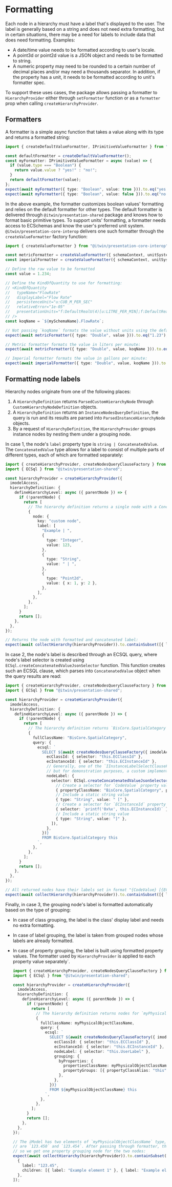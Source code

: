 # Formatting

Each node in a hierarchy must have a label that's displayed to the user. The label is generally based on a string and does not need extra formatting, but in certain situations, there may be a need for labels to include data that does need formatting. Examples:

- A date/time value needs to be formatted according to user's locale.
- A point3d or point2d value is a JSON object and needs to be formatted to string.
- A numeric property may need to be rounded to a certain number of decimal places and/or may need a thousands separator. In addition, if the property has a unit, it needs to be formatted according to unit's formatter spec.

To support these uses cases, the package allows passing a formatter to `HierarchyProvider` either through `setFormatter` function or as a `formatter` prop when calling `createHierarchyProvider`.

## Formatters

A formatter is a simple async function that takes a value along with its type and returns a formatted string:

<!-- [[include: [Presentation.Hierarchies.Formatting.BasicFormatterExample.Imports, Presentation.Hierarchies.Formatting.BasicFormatterExample], ts]] -->
<!-- BEGIN EXTRACTION -->

```ts
import { createDefaultValueFormatter, IPrimitiveValueFormatter } from "@itwin/presentation-shared";

const defaultFormatter = createDefaultValueFormatter();
const myFormatter: IPrimitiveValueFormatter = async (value) => {
  if (value.type === "Boolean") {
    return value.value ? "yes!" : "no!";
  }
  return defaultFormatter(value);
};
expect(await myFormatter({ type: "Boolean", value: true })).to.eq("yes!");
expect(await myFormatter({ type: "Boolean", value: false })).to.eq("no!");
```

<!-- END EXTRACTION -->

In the above example, the formatter customizes boolean values' formatting and relies on the default formatter for other types. The default formatter is delivered through `@itwin/presentation-shared` package and knows how to format basic primitive types. To support units' formatting, a formatter needs access to ECSchemas and know the user's preferred unit system. `@itwin/presentation-core-interop` delivers one such formatter through the `createValueFormatter` factory function:

<!-- [[include: [Presentation.Hierarchies.Formatting.CoreInteropFormatterExample.Imports, Presentation.Hierarchies.Formatting.CoreInteropFormatterExample], ts]] -->
<!-- BEGIN EXTRACTION -->

```ts
import { createValueFormatter } from "@itwin/presentation-core-interop";

const metricFormatter = createValueFormatter({ schemaContext, unitSystem: "metric" });
const imperialFormatter = createValueFormatter({ schemaContext, unitSystem: "imperial" });

// Define the raw value to be formatted
const value = 1.234;

// Define the KindOfQuantity to use for formatting:
// <KindOfQuantity
//   typeName="FlowRate"
//   displayLabel="Flow Rate"
//   persistenceUnit="u:CUB_M_PER_SEC"
//   relativeError="1e-05"
//   presentationUnits="f:DefaultRealU(4)[u:LITRE_PER_MIN];f:DefaultRealU(4)[u:GALLON_PER_MIN]"
// />
const koqName = `${mySchemaName}.FlowRate`;

// Not passing `koqName` formats the value without units using the default formatter:
expect(await metricFormatter({ type: "Double", value })).to.eq("1.23");

// Metric formatter formats the value in liters per minute:
expect(await metricFormatter({ type: "Double", value, koqName })).to.eq("74040.0 L/min");

// Imperial formatter formats the value in gallons per minute:
expect(await imperialFormatter({ type: "Double", value, koqName })).to.eq("19559.2988 gal/min");
```

<!-- END EXTRACTION -->

## Formatting node labels

Hierarchy nodes originate from one of the following places:

1. A `HierarchyDefinition` returns `ParsedCustomHierarchyNode` through `CustomHierarchyNodeDefinition` objects.
2. A `HierarchyDefinition` returns an `InstanceNodesQueryDefinition`, the query is run and its results are parsed into `ParsedInstanceHierarchyNode` objects.
3. By a request of `HierarchyDefinition`, the `HierarchyProvider` groups instance nodes by nesting them under a grouping node.

In case 1, the node's `label` property type is `string | ConcatenatedValue`. The `ConcatenatedValue` type allows for a label to consist of multiple parts of different types, each of which are formatted separately:

<!-- [[include: [Presentation.Hierarchies.Formatting.NodeLabelFormattingExamples.Imports, Presentation.Hierarchies.Formatting.CustomHierarchyNodeDefinitionLabelFormattingExample], ts]] -->
<!-- BEGIN EXTRACTION -->

```ts
import { createHierarchyProvider, createNodesQueryClauseFactory } from "@itwin/presentation-hierarchies";
import { ECSql } from "@itwin/presentation-shared";

const hierarchyProvider = createHierarchyProvider({
  imodelAccess,
  hierarchyDefinition: {
    defineHierarchyLevel: async ({ parentNode }) => {
      if (!parentNode) {
        return [
          // The hierarchy definition returns a single node with a ConcatenatedValue-based label
          {
            node: {
              key: "custom node",
              label: [
                "Example | ",
                {
                  type: "Integer",
                  value: 123,
                },
                {
                  type: "String",
                  value: " | ",
                },
                {
                  type: "Point2d",
                  value: { x: 1, y: 2 },
                },
              ],
            },
          },
        ];
      }
      return [];
    },
  },
});

// Returns the node with formatted and concatenated label:
expect(await collectHierarchy(hierarchyProvider)).to.containSubset([{ label: "Example | 123 | (1.00, 2.00)" }]);
```

<!-- END EXTRACTION -->

In case 2, the node's label is described through an ECSQL query, where node's label selector is created using `ECSql.createConcatenatedValueJsonSelector` function. This function creates such an ECSQL clause, which parses into `ConcatenatedValue` object when the query results are read:

<!-- [[include: [Presentation.Hierarchies.Formatting.NodeLabelFormattingExamples.Imports, Presentation.Hierarchies.Formatting.InstanceNodesQueryDefinitionLabelFormattingExample], ts]] -->
<!-- BEGIN EXTRACTION -->

```ts
import { createHierarchyProvider, createNodesQueryClauseFactory } from "@itwin/presentation-hierarchies";
import { ECSql } from "@itwin/presentation-shared";

const hierarchyProvider = createHierarchyProvider({
  imodelAccess,
  hierarchyDefinition: {
    defineHierarchyLevel: async ({ parentNode }) => {
      if (!parentNode) {
        return [
          // The hierarchy definition returns `BisCore.SpatialCategory` nodes
          {
            fullClassName: "BisCore.SpatialCategory",
            query: {
              ecsql: `
                SELECT ${await createNodesQueryClauseFactory({ imodelAccess }).createSelectClause({
                  ecClassId: { selector: "this.ECClassId" },
                  ecInstanceId: { selector: "this.ECInstanceId" },
                  // Generally, one of the `IInstanceLabelSelectClauseFactory` implementations, delivered with `@itwin/presentation-shared` package, should be used,
                  // but for demonstration purposes, a custom implementation is used here
                  nodeLabel: {
                    selector: ECSql.createConcatenatedValueJsonSelector([
                      // Create a selector for `CodeValue` property value
                      { propertyClassName: "BisCore.SpatialCategory", propertyClassAlias: "this", propertyName: "CodeValue" },
                      // Include a static string value
                      { type: "String", value: " [" },
                      // Create a selector for `ECInstanceId` property value in hex format
                      { selector: `printf('0x%x', this.ECInstanceId)` },
                      // Include a static string value
                      { type: "String", value: "]" },
                    ]),
                  },
                })}
                FROM BisCore.SpatialCategory this
              `,
            },
          },
        ];
      }
      return [];
    },
  },
});

// All returned nodes have their labels set in format "{CodeValue} [{ECInstanceId}]":
expect(await collectHierarchy(hierarchyProvider)).to.containSubset([{ label: "Example category [0x11]" }]);
```

<!-- END EXTRACTION -->

Finally, in case 3, the grouping node's label is formatted automatically based on the type of grouping:

- In case of class grouping, the label is the class' display label and needs no extra formatting.
- In case of label grouping, the label is taken from grouped nodes whose labels are already formatted.
- In case of property grouping, the label is built using formatted property values. The formatter used by `HierarchyProvider` is applied to each property value separately`.

  <!-- [[include: [Presentation.Hierarchies.Formatting.NodeLabelFormattingExamples.Imports, Presentation.Hierarchies.Formatting.PropertyGroupsFormattingExample], ts]] -->
  <!-- BEGIN EXTRACTION -->

  ```ts
  import { createHierarchyProvider, createNodesQueryClauseFactory } from "@itwin/presentation-hierarchies";
  import { ECSql } from "@itwin/presentation-shared";

  const hierarchyProvider = createHierarchyProvider({
    imodelAccess,
    hierarchyDefinition: {
      defineHierarchyLevel: async ({ parentNode }) => {
        if (!parentNode) {
          return [
            // The hierarchy definition returns nodes for `myPhysicalObjectClassName` element type, grouped by `DoubleProperty` property value
            {
              fullClassName: myPhysicalObjectClassName,
              query: {
                ecsql: `
                  SELECT ${await createNodesQueryClauseFactory({ imodelAccess }).createSelectClause({
                    ecClassId: { selector: "this.ECClassId" },
                    ecInstanceId: { selector: "this.ECInstanceId" },
                    nodeLabel: { selector: "this.UserLabel" },
                    grouping: {
                      byProperties: {
                        propertiesClassName: myPhysicalObjectClassName,
                        propertyGroups: [{ propertyClassAlias: "this", propertyName: "DoubleProperty" }],
                      },
                    },
                  })}
                  FROM ${myPhysicalObjectClassName} this
                `,
              },
            },
          ];
        }
        return [];
      },
    },
  });

  // The iModel has two elements of `myPhysicalObjectClassName` type, whose `DoubleProperty` values
  // are `123.450` and `123.454`. After passing through formatter, they both become equal to `123.45`,
  // so we get one property grouping node for the two nodes:
  expect(await collectHierarchy(hierarchyProvider)).to.containSubset([
    {
      label: "123.45",
      children: [{ label: "Example element 1" }, { label: "Example element 2" }],
    },
  ]);
  ```

  <!-- END EXTRACTION -->
